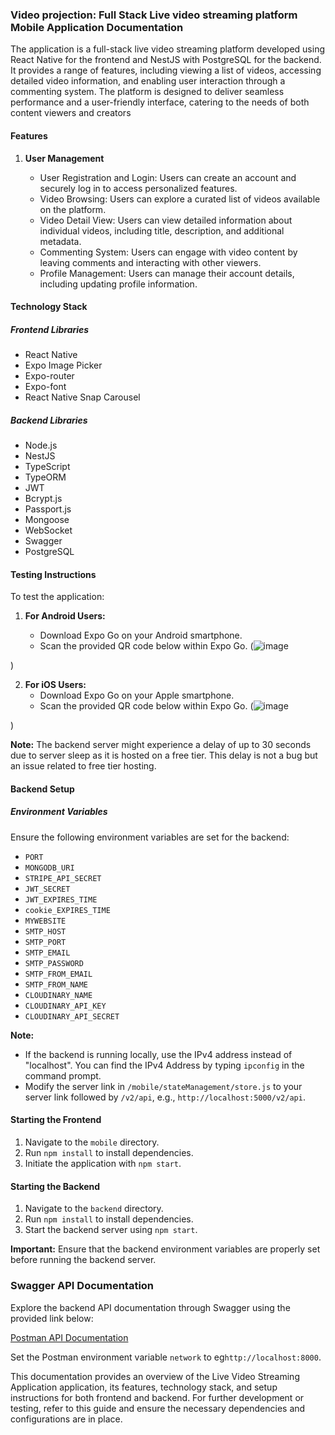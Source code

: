 <!-- @format -->

### **Video projection: Full Stack Live video streaming platform Mobile Application Documentation**

The application is a full-stack live video streaming platform developed using React Native for the frontend and NestJS with PostgreSQL for the backend. It provides a range of features, including viewing a list of videos, accessing detailed video information, and enabling user interaction through a commenting system. The platform is designed to deliver seamless performance and a user-friendly interface, catering to the needs of both content viewers and creators

#### Features

1. **User Management**

   - User Registration and Login: Users can create an account and securely log in to access personalized features.
   - Video Browsing: Users can explore a curated list of videos available on the platform.
   - Video Detail View: Users can view detailed information about individual videos, including title, description, and additional metadata.
   - Commenting System: Users can engage with video content by leaving comments and interacting with other viewers.
   - Profile Management: Users can manage their account details, including updating profile information.

#### Technology Stack

##### Frontend Libraries

- React Native
- Expo Image Picker
- Expo-router
- Expo-font
- React Native Snap Carousel

##### Backend Libraries

- Node.js
- NestJS
- TypeScript
- TypeORM
- JWT
- Bcrypt.js
- Passport.js
- Mongoose
- WebSocket
- Swagger
- PostgreSQL

#### Testing Instructions

To test the application:

1. **For Android Users:**

   - Download Expo Go on your Android smartphone.
   - Scan the provided QR code below within Expo Go.
   (![image](https://github.com/user-attachments/assets/26f0ea0e-730a-4046-b44f-7c7e791e4b7a)

)

2. **For iOS Users:**
   - Download Expo Go on your Apple smartphone.
   - Scan the provided QR code below within Expo Go.
   (![image](https://github.com/user-attachments/assets/37cf4b91-afa6-4237-ac08-730618d8920a)

)

**Note:** The backend server might experience a delay of up to 30 seconds due to server sleep as it is hosted on a free tier. This delay is not a bug but an issue related to free tier hosting.

#### Backend Setup

##### Environment Variables

Ensure the following environment variables are set for the backend:

- `PORT`
- `MONGODB_URI`
- `STRIPE_API_SECRET`
- `JWT_SECRET`
- `JWT_EXPIRES_TIME`
- `cookie_EXPIRES_TIME`
- `MYWEBSITE`
- `SMTP_HOST`
- `SMTP_PORT`
- `SMTP_EMAIL`
- `SMTP_PASSWORD`
- `SMTP_FROM_EMAIL`
- `SMTP_FROM_NAME`
- `CLOUDINARY_NAME`
- `CLOUDINARY_API_KEY`
- `CLOUDINARY_API_SECRET`

**Note:**

- If the backend is running locally, use the IPv4 address instead of "localhost". You can find the IPv4 Address by typing `ipconfig` in the command prompt.
- Modify the server link in `/mobile/stateManagement/store.js` to your server link followed by `/v2/api`, e.g., `http://localhost:5000/v2/api`.

#### Starting the Frontend

1. Navigate to the `mobile` directory.
2. Run `npm install` to install dependencies.
3. Initiate the application with `npm start`.

#### Starting the Backend

1. Navigate to the `backend` directory.
2. Run `npm install` to install dependencies.
3. Start the backend server using `npm start`.

**Important:** Ensure that the backend environment variables are properly set before running the backend server.

### Swagger API Documentation

Explore the backend API documentation through Swagger using the provided link below:

[Postman API Documentation](https://video-protection-api-dev.dguhub.tech/documents)

Set the Postman environment variable `network` to eg`http://localhost:8000`.

This documentation provides an overview of the Live Video Streaming Application application, its features, technology stack, and setup instructions for both frontend and backend. For further development or testing, refer to this guide and ensure the necessary dependencies and configurations are in place.
